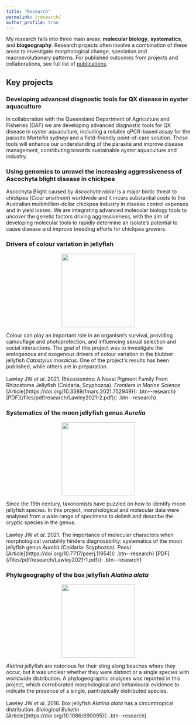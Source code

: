 ```yaml
---
title: "Research"
permalink: /research/
author_profile: true
---
```


My research falls into three main areas: **molecular biology**, **systematics**, and **biogeography**. Research projects often involve a combination of these areas to investigate morphological change, speciation and macroevolutionary patterns. For published outcomes from projects and collaborations, see full list of [publications](https://lawleyjw.com/publications/).

## Key projects

### Developing advanced diagnostic tools for QX disease in oyster aquaculture
In collaboration with the Queensland Department of Agriculture and Fisheries (DAF) we are developing advanced diagnostic tools for QX disease in oyster aquaculture, including a reliable qPCR-based assay for the parasite <i>Marteilia sydneyi</i> and a field-friendly point-of-care solution. These tools will enhance our understanding of the parasite and improve disease management, contributing towards sustainable oyster aquaculture and industry.

### Using genomics to unravel the increasing aggressiveness of Ascochyta blight disease in chickpea
Ascochyta Blight caused by <i>Ascochyta rabiei</i> is a major biotic threat to chickpea (<i>Cicer arietinum</i>) worldwide and it incurs substantial costs to the Australian multimillion-dollar chickpea industry in disease control expenses and in yield losses. We are integrating advanced molecular biology tools to uncover the genetic factors driving aggressiveness, with the aim of developing molecular tools to rapidly determine an isolate’s potential to cause disease and improve breeding efforts for chickpea growers.

### Drivers of colour variation in jellyfish
<p align="center">
  <img height="200" src="/images/research/colour-variation-small.jpg">
</p>
Colour can play an important role in an organism’s survival, providing camouflage and photoprotection, and influencing sexual selection and social interactions. The goal of this project was to investigate the endogenous and exogenous drivers of colour variation in the blubber jellyfish <i>Catostylus mosaicus</i>. One of the project's results has been published, while others are in preparation.
<br/><br/>
Lawley JW <i>et al</i>. 2021. Rhizostomins: A Novel Pigment Family From Rhizostome Jellyfish (Cnidaria, Scyphozoa). <i>Frontiers in Marine Science</i><br/>
[Article](https://doi.org/10.3389/fmars.2021.752949){: .btn--research} [PDF](/files/pdf/research/Lawley2021-2.pdf){: .btn--research}

### Systematics of the moon jellyfish genus <i>Aurelia</i>
<p align="center">
  <img height="200" src="/images/research/Aurelia-cebimarensis-small.jpg">
</p>
Since the 19th century, taxonomists have puzzled on how to identify moon jellyfish species. In this project, morphological and molecular data were analysed from a wide range of specimens to delimit and describe the cryptic species in the genus.
<br/><br/>
Lawley JW <i>et al</i>. 2021. The importance of molecular characters when morphological variability hinders diagnosability: systematics of the moon jellyfish genus <i>Aurelia</i> (Cnidaria: Scyphozoa). <i>PeerJ</i><br/>
[Article](https://doi.org/10.7717/peerj.11954){: .btn--research} [PDF](/files/pdf/research/Lawley2021-1.pdf){: .btn--research}

### Phylogeography of the box jellyfish <i>Alatina alata</i>
<p align="center">
  <img height="200" src="/images/research/Alatina-small.jpg">
</p>
<i>Alatina</i> jellyfish are notorious for their sting along beaches where they occur, but it was unclear whether they were distinct or a single species with worldwide distribution. A phylogeographic analyses was reported in this project, which corroborated morphological and behavioural evidence to indicate the presence of a single, pantropically distributed species.
<br/><br/>
Lawley JW <i>et al</i>. 2016. Box jellyfish <i>Alatina alata</i> has a circumtropical distribution. <i>Biological Bulletin</i><br/>
[Article](https://doi.org/10.1086/690095){: .btn--research}
